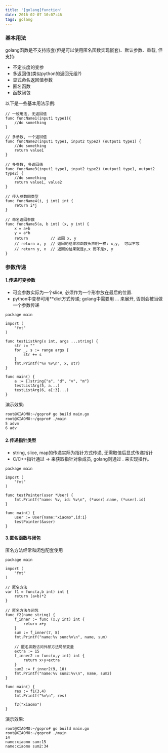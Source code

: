 ```yaml
---
title: '[golang]function'
date: 2016-02-07 10:07:46
tags: golang
---
```


### 基本用法
golang函数是不支持嵌套(但是可以使用匿名函数实现嵌套)、默认参数、重载, 但支持:
- 不定长度的变参
- 多返回值(类似python的返回元组?)
- 显式命名返回值参数
- 匿名函数
- 函数闭包

<!--more-->

以下是一些基本用法示例:
```golang
// 一般用法, 无返回值
func funcName1(input1 type1){
    //do something
}

// 多参数, 一个返回值
func funcName2(input1 type1, input2 type2) (output1 type1) {
    //do something
    return value1
}

// 多参数, 多返回值
func funcName3(input1 type1, input2 type2) (output1 type1, output2 type2) {
    //do something
    return value1, value2
}

// 传入参数同类型
func funcName4(i, j int) int {
    return i*j
}

// 命名返回参数
func funcName5(a, b int) (x, y int) {
    x = a+b
    y = a*b
    return          // 返回 x, y
    // return x, y  // 返回的结果和函数头声明一样: x,y,  可以不写
    // return y, x  // 返回的结果就是y,x 而不是x, y
}

```
### 参数传递
#### 1.传递可变参数
- 可变参数实际为一个slice, 必须作为一个形参放在最后的位置.
- python中变参可用**dict方式传递; golang中需要用 ... 来展开, 否则会被当做一个参数传递

```golang
package main

import (
    "fmt"
)

func testListArg(x int, args ...string) {
    str := ""
    for _, s := range args {
        str += s
    }
    fmt.Printf("%v %v\n", x, str)
}

func main() {
    a := []string{"a", "d", "v", "m"}
    testListArg(5, a...)
    testListArg(6, a[:3]...)
}

```
演示效果:
```bash
root@XIAOMO:~/gopro# go build main.go
root@XIAOMO:~/gopro# ./main
5 advm
6 adv
```
#### 2.传递指针类型
- string, slice, map的传递实际为指针方式传递, 无需取值后显式传递指针
- C/C++指针通过 -> 来获取指针对象成员, golang则通过 . 来实现操作。

```golang
package main

import (
    "fmt"
)

func testPointer(user *User) {
    fmt.Printf("name: %v, id: %v\n", (*user).name, (*user).id)
}

func main() {
    user := User{name:"xiaomo",id:1}
    testPointer(&user)
}
```
#### 3.匿名函数与闭包
匿名方法经常和闭包配套使用
```golang
package main

import (
    "fmt"
)

// 匿名方法
var f1 = func(a,b int) int {
    return (a+b)*2
}

// 匿名方法与闭包
func f2(name string) {
    f_inner := func (x,y int) int {
        return x+y
    }
    sum := f_inner(7, 8)
    fmt.Printf("name:%v sum:%v\n", name, sum)

    // 匿名函数访问外部方法局部变量
    extra := 15
    f_inner2 := func(x,y int) int {
        return x+y+extra
    }
    sum2 := f_inner2(9, 10)
    fmt.Printf("name:%v sum2:%v\n", name, sum2)
}

func main() {
    res := f1(3,4)
    fmt.Printf("%v\n", res)

    f2("xiaomo")
}
```
演示效果:
```golang
root@XIAOMO:~/gopro# go build main.go
root@XIAOMO:~/gopro# ./main
14
name:xiaomo sum:15
name:xiaomo sum2:34

```